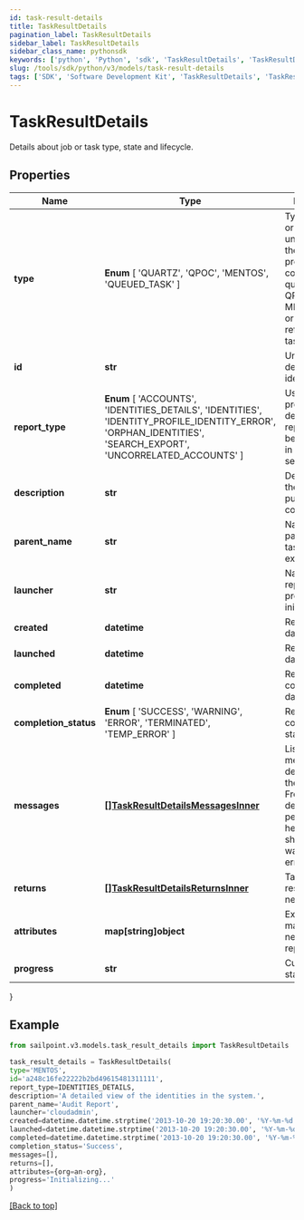 ```yaml
---
id: task-result-details
title: TaskResultDetails
pagination_label: TaskResultDetails
sidebar_label: TaskResultDetails
sidebar_class_name: pythonsdk
keywords: ['python', 'Python', 'sdk', 'TaskResultDetails', 'TaskResultDetails'] 
slug: /tools/sdk/python/v3/models/task-result-details
tags: ['SDK', 'Software Development Kit', 'TaskResultDetails', 'TaskResultDetails']
---
```


# TaskResultDetails

Details about job or task type, state and lifecycle.

## Properties

Name | Type | Description | Notes
------------ | ------------- | ------------- | -------------
**type** |  **Enum** [  'QUARTZ',    'QPOC',    'MENTOS',    'QUEUED_TASK' ] | Type of the job or task underlying in the report processing. It could be a quartz task, QPOC or MENTOS jobs or a refresh/sync task. | [optional] 
**id** | **str** | Unique task definition identifier. | [optional] 
**report_type** |  **Enum** [  'ACCOUNTS',    'IDENTITIES_DETAILS',    'IDENTITIES',    'IDENTITY_PROFILE_IDENTITY_ERROR',    'ORPHAN_IDENTITIES',    'SEARCH_EXPORT',    'UNCORRELATED_ACCOUNTS' ] | Use this property to define what report should be processed in the RDE service. | [optional] 
**description** | **str** | Description of the report purpose and/or contents. | [optional] 
**parent_name** | **str** | Name of the parent task/report if exists. | [optional] 
**launcher** | **str** | Name of the report processing initiator. | [optional] 
**created** | **datetime** | Report creation date | [optional] 
**launched** | **datetime** | Report start date | [optional] 
**completed** | **datetime** | Report completion date | [optional] 
**completion_status** |  **Enum** [  'SUCCESS',    'WARNING',    'ERROR',    'TERMINATED',    'TEMP_ERROR' ] | Report completion status. | [optional] 
**messages** | [**[]TaskResultDetailsMessagesInner**](task-result-details-messages-inner) | List of the messages dedicated to the report.  From task definition perspective here usually should be warnings or errors. | [optional] 
**returns** | [**[]TaskResultDetailsReturnsInner**](task-result-details-returns-inner) | Task definition results, if necessary. | [optional] 
**attributes** | **map[string]object** | Extra attributes map(dictionary) needed for the report. | [optional] 
**progress** | **str** | Current report state. | [optional] 
}

## Example

```python
from sailpoint.v3.models.task_result_details import TaskResultDetails

task_result_details = TaskResultDetails(
type='MENTOS',
id='a248c16fe22222b2bd49615481311111',
report_type=IDENTITIES_DETAILS,
description='A detailed view of the identities in the system.',
parent_name='Audit Report',
launcher='cloudadmin',
created=datetime.datetime.strptime('2013-10-20 19:20:30.00', '%Y-%m-%d %H:%M:%S.%f'),
launched=datetime.datetime.strptime('2013-10-20 19:20:30.00', '%Y-%m-%d %H:%M:%S.%f'),
completed=datetime.datetime.strptime('2013-10-20 19:20:30.00', '%Y-%m-%d %H:%M:%S.%f'),
completion_status='Success',
messages=[],
returns=[],
attributes={org=an-org},
progress='Initializing...'
)

```
[[Back to top]](#) 

